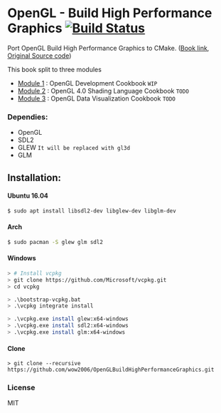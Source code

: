 # OpenGL - Build High Performance Graphics [![Build Status](https://travis-ci.org/wow2006/OpenGLBuildHighPerformanceGraphics.svg?branch=master)](https://travis-ci.org/wow2006/OpenGLBuildHighPerformanceGraphics)
Port OpenGL Build High Performance Graphics to CMake. ([Book link](https://www.amazon.com/OpenGL-Build-high-performance-graphics-ebook/dp/B07124RCBT/ref=sr_1_1?ie=UTF8&qid=1533807476&sr=8-1&keywords=OpenGL+Build+High+Performance+Graphics), [Original Source code](https://github.com/PacktPublishing/OpenGL-Build-High-Performance-Graphics))

This book split to three modules
- [Module 1](Module1/) : OpenGL Development Cookbook `WIP`
- [Module 2](Module2/) : OpenGL 4.0 Shading Language Cookbook `TODO`
- [Module 3](Module3/) : OpenGL Data Visualization Cookbook `TODO`

### Dependies:
- OpenGL
- SDL2
- GLEW `It will be replaced with gl3d`
- GLM   

Installation:
-------------

#### Ubuntu 16.04
```sh
$ sudo apt install libsdl2-dev libglew-dev libglm-dev
```
#### Arch
```sh
$ sudo pacman -S glew glm sdl2
```

#### Windows
```bash
> # Install vcpkg
> git clone https://github.com/Microsoft/vcpkg.git
> cd vcpkg

> .\bootstrap-vcpkg.bat
> .\vcpkg integrate install

> .\vcpkg.exe install glew:x64-windows
> .\vcpkg.exe install sdl2:x64-windows
> .\vcpkg.exe install glm:x64-windows
```

#### Clone
```
> git clone --recursive https://github.com/wow2006/OpenGLBuildHighPerformanceGraphics.git
```

### License
MIT
